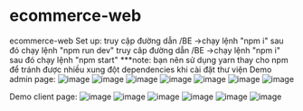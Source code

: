 # ecommerce-web
ecommerce-web
Set up:
truy cập đường dẫn /BE
->chạy lệnh "npm i" sau đó chạy lệnh "npm run dev"
truy câp đường dẫn /BE
->chạy lệnh "npm i" sau đó chạy lệnh "npm start"
***note: bạn nên sử dụng yarn thay cho npm để tránh được nhiều xung đột dependencies khi cài đặt thư viện
Demo admin page:
![image](https://github.com/CuongNgo-kma/ecommerce-web/assets/56119321/e21ed2c1-0a59-42c7-b6e2-99178079967c)
![image](https://github.com/CuongNgo-kma/ecommerce-web/assets/56119321/867c46a7-5192-4d00-9ad6-2c24341be173)
![image](https://github.com/CuongNgo-kma/ecommerce-web/assets/56119321/c88f8e4d-5c1f-4b48-8097-efe06526ebd0)
![image](https://github.com/CuongNgo-kma/ecommerce-web/assets/56119321/43a517c9-9a81-4ef0-ab22-a42856b3c90b)
![image](https://github.com/CuongNgo-kma/ecommerce-web/assets/56119321/17a02d57-3515-42f2-9428-a3b7b7123a1d)
![image](https://github.com/CuongNgo-kma/ecommerce-web/assets/56119321/4d911611-1440-4111-a11c-9adaa87a5c29)
![image](https://github.com/CuongNgo-kma/ecommerce-web/assets/56119321/3cd5c0ca-a8bb-49dd-a1c0-f3b325799278)

Demo client page:
![image](https://github.com/CuongNgo-kma/ecommerce-web/assets/56119321/f794ba19-804e-4997-8576-42b92cad809c)
![image](https://github.com/CuongNgo-kma/ecommerce-web/assets/56119321/bbfbe488-765e-4710-bab4-7a1932c741c9)
![image](https://github.com/CuongNgo-kma/ecommerce-web/assets/56119321/1d68ddf0-b5f0-4883-900a-98d7d41d9fd4)
![image](https://github.com/CuongNgo-kma/ecommerce-web/assets/56119321/f5630aff-2651-48da-ab41-d15eff8883ed)
![image](https://github.com/CuongNgo-kma/ecommerce-web/assets/56119321/f83bf2c7-3ca3-4682-a1a1-77f60799e06d)
![image](https://github.com/CuongNgo-kma/ecommerce-web/assets/56119321/16a27483-c4e1-4279-99c8-f06665ef2de7)


